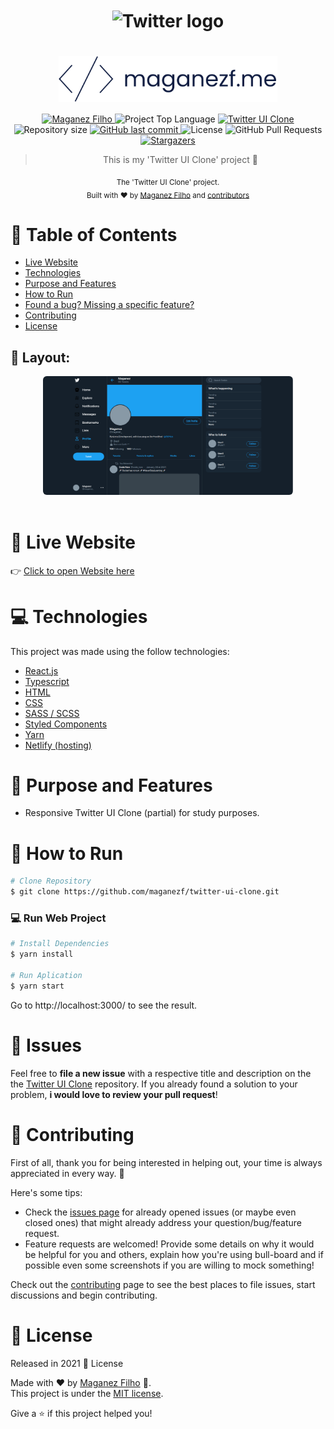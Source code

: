 <div align='center'>

# <img align='center' src='https://upload.wikimedia.org/wikipedia/pt/thumb/3/3d/Twitter_logo_2012.svg/1200px-Twitter_logo_2012.svg.png' alt="Twitter logo" width="100" />

# <img align='center' src="./.github/logo.svg" alt="My logo (maganezf)" width="350" />

</div>

<p align="center">
   <a href="https://www.linkedin.com/in/maganez-filho-b5813b188/">
      <img alt="Maganez Filho" src="https://img.shields.io/badge/-Maganez_Filho-0A66C2?style=flat&logo=Linkedin&logoColor=white" />
   </a>

  <img alt='Project Top Language' src='https://img.shields.io/github/languages/top/maganezf/twitter-ui-clone'/>

  <a href='https://twitter-ui-clone-maganezf.netlify.app/' >
    <img alt='Twitter UI Clone' src="https://img.shields.io/badge/Twitter UI Clone-101D42"/>
  </a>

  <img alt="Repository size" src="https://img.shields.io/github/repo-size/maganezf/twitter-ui-clone?color=5863d2">

  <a href="https://github.com/maganezf/twitter-ui-clone/commits/main">
    <img alt="GitHub last commit" src="https://img.shields.io/github/last-commit/maganezf/twitter-ui-clone?color=5863d2">
  </a>
  <img alt="License" src="https://img.shields.io/badge/license-MIT-5965e0">
  <img alt="GitHub Pull Requests" src="https://img.shields.io/github/issues-pr/maganezf/twitter-ui-clone?color=5863d2" />
  <a href="https://github.com/maganezf/twitter-ui-clone/stargazers">
    <img alt="Stargazers" src="https://img.shields.io/github/stars/maganezf/twitter-ui-clone?color=5863d2&logo=github">
  </a>
</p>

<div align="center">

> This is my 'Twitter UI Clone' project 🤗

<sub>The 'Twitter UI Clone' project. <br/>
Built with ❤︎ by
<a href="https://github.com/maganezf">Maganez Filho</a> and
<a href="https://github.com/maganezf/twitter-ui-clone/graphs/contributors">
contributors
</a>
</sub>

</div>

# :pushpin: Table of Contents

- [Live Website](#eyes-live-website)
- [Technologies](#computer-technologies)
- [Purpose and Features](#dart-purpose-and-features)
- [How to Run](#construction_worker-how-to-run)
- [Found a bug? Missing a specific feature?](#bug-issues)
- [Contributing](#tada-contributing)
- [License](#closed_book-license)

<h2 align="left"> 🎨 Layout:</h2>
<p align="center">
  <div align="center">
    <img src="./.github/screenshot.png" width="400px" style='border-radius: 6px;' />
  </div>
  <br/>
</p>

# :eyes: Live Website

👉 [Click to open Website here](https://twitter-ui-clone-maganezf.netlify.app/)

# :computer: Technologies

This project was made using the follow technologies:

- [React.js](https://reactjs.org/)
- [Typescript](https://www.typescriptlang.org/)
- [HTML](https://developer.mozilla.org/en-US/docs/Web/HTML)
- [CSS](https://developer.mozilla.org/en-US/docs/Web/CSS)
- [SASS / SCSS](https://sass-lang.com/)
- [Styled Components](https://styled-components.com/)
- [Yarn](https://yarnpkg.com/)
- [Netlify (hosting)](https://netlify.com/)

# :dart: Purpose and Features

- Responsive Twitter UI Clone (partial) for study purposes.

# :construction_worker: How to Run

```bash
# Clone Repository
$ git clone https://github.com/maganezf/twitter-ui-clone.git
```

### 💻 Run Web Project

```bash
# Install Dependencies
$ yarn install

# Run Aplication
$ yarn start
```

Go to http://localhost:3000/ to see the result.

# :bug: Issues

Feel free to **file a new issue** with a respective title and description on the the [Twitter UI Clone](https://github.com/maganezf/twitter-ui-clone/issues) repository. If you already found a solution to your problem, **i would love to review your pull request**!

# :tada: Contributing

First of all, thank you for being interested in helping out, your time is always appreciated in every way. 💯

Here's some tips:

- Check the [issues page](https://github.com/maganezf/twitter-ui-clone/issues) for already opened issues (or maybe even closed ones) that might already address your question/bug/feature request.
- Feature requests are welcomed! Provide some details on why it would be helpful for you and others, explain how you're using bull-board and if possible even some screenshots if you are willing to mock something!

Check out the [contributing](./CONTRIBUTING) page to see the best places to file issues, start discussions and begin contributing.

# :closed_book: License

Released in 2021 📕 License

Made with ❤︎ by [Maganez Filho](https://github.com/maganezf) 🚀. <br/>
This project is under the [MIT license](./LICENSE).

Give a ⭐️ if this project helped you!
